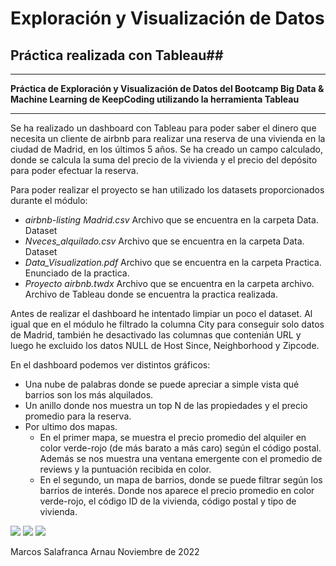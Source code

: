 # Exploración y Visualización de Datos
## Práctica realizada con Tableau##

---

**Práctica de Exploración y Visualización de Datos del Bootcamp Big Data & Machine Learning de KeepCoding utilizando la herramienta Tableau**

---

Se ha realizado un dashboard con Tableau para poder saber el dinero que necesita un cliente de airbnb para realizar una reserva de una vivienda en la ciudad de Madrid, en los últimos 5 años. Se ha creado un campo calculado, donde se calcula la suma del precio de la vivienda y el precio del depósito para poder efectuar la reserva.

Para poder realizar el proyecto se han utilizado los datasets proporcionados durante el módulo:

+ *airbnb-listing Madrid.csv*  Archivo que se encuentra en la carpeta Data. Dataset
+ *Nveces_alquilado.csv*  Archivo que se encuentra en la carpeta Data. Dataset
+ *Data_Visualization.pdf*  Archivo que se encuentra en la carpeta Practica. Enunciado de la practica.
+ *Proyecto airbnb.twdx*  Archivo que se encuentra en la carpeta archivo. Archivo de Tableau donde se encuentra la practica realizada.

Antes de realizar el dashboard he intentado limpiar un poco el dataset.  Al igual que en el módulo he filtrado la columna City para conseguir solo datos de Madrid, también he desactivado las columnas que contenián URL y luego he excluido los datos NULL de Host Since, Neighborhood y Zipcode.

En el dashboard podemos ver distintos gráficos:

+ Una nube de palabras donde se puede apreciar a simple vista qué barrios son los más alquilados.
+ Un anillo donde nos muestra un top N de las propiedades y el precio promedio para la reserva.
+ Por ultimo dos mapas.
     + En el primer mapa, se muestra el precio promedio del alquiler en color verde-rojo (de más barato a más caro) según el código postal. Además se nos muestra una ventana emergente con el promedio de reviews y la puntuación recibida en color.
     + En el segundo, un mapa de barrios, donde se puede filtrar según  los barrios de interés. Donde nos aparece el precio promedio en color verde-rojo, el código ID de la vivienda, código postal y tipo de vivienda.



![](../../../Pictures/Projecto%20aribnbMadrid/Imagen_1.jpg)
![](../../../Pictures/Projecto%20aribnbMadrid/Imagen_2.jpg)
![](../../../Pictures/Projecto%20aribnbMadrid/Imagen_3.jpg)

Marcos Salafranca Arnau                    Noviembre de 2022
